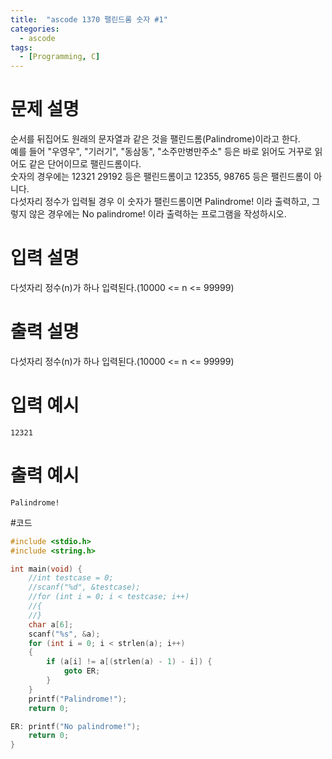 ```yaml
---
title:  "ascode 1370 팰린드롬 숫자 #1"
categories:
  - ascode
tags:
  - [Programming, C]
---
```


# 문제 설명
순서를 뒤집어도 원래의 문자열과 같은 것을 팰린드롬(Palindrome)이라고 한다. <br>
예를 들어 "우영우", "기러기", "동삼동", "소주만병만주소"  등은 바로 읽어도 거꾸로 읽어도 같은 단어이므로 팰린드롬이다.<br>
숫자의 경우에는 12321 29192 등은 팰린드롬이고 12355, 98765 등은 팰린드롬이 아니다.<br>
다섯자리 정수가 입력될 경우 이 숫자가 팰린드롬이면 Palindrome! 이라 출력하고, 그렇지 않은 경우에는 No palindrome! 이라 출력하는 프로그램을 작성하시오.
# 입력 설명
다섯자리 정수(n)가 하나 입력된다.(10000 <= n <= 99999)
# 출력 설명
다섯자리 정수(n)가 하나 입력된다.(10000 <= n <= 99999)
# 입력 예시
```
12321
```
# 출력 예시
```
Palindrome!
```
#코드
```c
#include <stdio.h>
#include <string.h>

int main(void) {
	//int testcase = 0;
	//scanf("%d", &testcase);
	//for (int i = 0; i < testcase; i++)
	//{
	//}
	char a[6];
	scanf("%s", &a);
	for (int i = 0; i < strlen(a); i++)
	{
		if (a[i] != a[(strlen(a) - 1) - i]) {
			goto ER;
		}
	}
	printf("Palindrome!");
	return 0;

ER: printf("No palindrome!");
	return 0;
}
```

